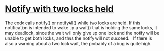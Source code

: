 # [Notify with two locks held](https://spotbugs.readthedocs.io/en/latest/bugDescriptions.html#TLW_TWO_LOCK_NOTIFY)

 The code calls notify() or notifyAll() while two locks
  are held. If this notification is intended to wake up a wait()
  that is holding the same locks, it may deadlock, since the wait
  will only give up one lock and the notify will be unable to get both locks,
  and thus the notify will not succeed.
     If there is also a warning about a two lock wait, the
   probably of a bug is quite high.